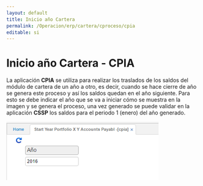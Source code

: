 ```yaml
---
layout: default
title: Inicio año Cartera
permalink: /Operacion/erp/cartera/cproceso/cpia
editable: si
---
```


# Inicio año Cartera - CPIA



La aplicación **CPIA** se utiliza para realizar los traslados de los saldos del módulo de cartera de un año a otro, es decir, cuando se hace cierre de año se genera este proceso y así los saldos quedan en el año siguiente. Para esto se debe indicar el año que se va a iniciar cómo se muestra en la imagen y se genera el proceso, una vez generado se puede validar en la aplicación **CSSP** los saldos para el periodo 1 (enero) del año generado.  

![](CPIA.png)






